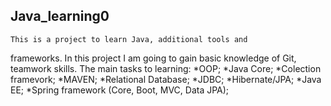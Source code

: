 ## Java_learning0
	This is a project to learn Java, additional tools and
frameworks. In this project I am going to gain basic knowledge of Git, teamwork skills.
	The main tasks to learning:
		*OOP;
		*Java Core;
		*Colection framevork;
		*MAVEN;
		*Relational Database;
		*JDBC;
		*Hibernate/JPA;
		*Java EE;
		*Spring framework (Core, Boot, MVC, Data JPA);